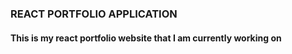 ### REACT PORTFOLIO APPLICATION 
#### This is my react portfolio website that I am currently working on
